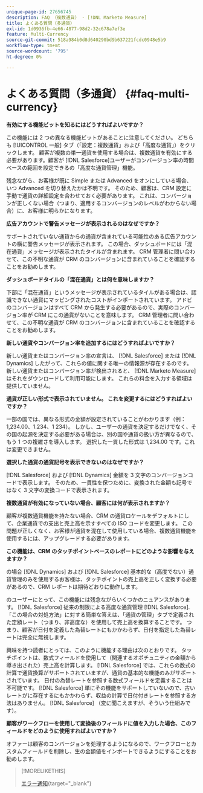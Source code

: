 ```yaml
---
unique-page-id: 27656745
description: FAQ （複数通貨） - [!DNL Marketo Measure]
title: よくある質問（多通貨）
exl-id: 1d0936fb-4e66-4877-98d2-32c678a7ef3e
feature: Multi-Currency
source-git-commit: 518a984b0d8d640290bd9b637221fcdc0948e5b9
workflow-type: tm+mt
source-wordcount: '795'
ht-degree: 0%

---
```


# よくある質問（多通貨） {#faq-multi-currency}

**有効にする機能ビットを知るにはどうすればよいですか？**

この機能には 2 つの異なる機能ビットがあることに注意してください。 どちらも [!UICONTROL 一般] タブ（「設定：複数通貨」および「高度な通貨」）をクリックします。 顧客が複数の単一通貨を使用する場合は、複数通貨を有効にする必要があります。顧客が [!DNL Salesforce]ユーザーがコンバージョン率の時間ベースの範囲を設定できるの「高度な通貨管理」機能。

残念ながら、お客様が既に Simple または Advanced をオンにしている場合、いつ Advanced を切り替えたかは不明です。 そのため、顧客は、CRM 設定に手動で通貨の詳細設定を合わせておく必要があります。 これは、コンバージョンが正しくない場合（つまり、適用するコンバージョンのレベルがわからない場合）に、お客様に明らかになります。

**広告アカウントで警告メッセージが表示されるのはなぜですか？**

サポートされていない通貨からの通貨が含まれている可能性のある広告アカウントの横に警告メッセージが表示されます。 この場合、ダッシュボードには「混在通貨」メッセージが表示されたタイルが含まれます。 CRM 管理者に問い合わせて、この不明な通貨が CRM のコンバージョンに含まれていることを確認することをお勧めします。

**ダッシュボードタイルの「混在通貨」とは何を意味しますか？**

下部に「混在通貨」というメッセージが表示されているタイルがある場合は、認識できない通貨にマッピングされたコストがインポートされています。 アドビのコンバージョンはすべて CRM から発生する必要があるので、実際のコンバージョン率が CRM にこの通貨がないことを意味します。 CRM 管理者に問い合わせて、この不明な通貨が CRM のコンバージョンに含まれていることを確認することをお勧めします。

**新しい通貨やコンバージョン率を追加するにはどうすればよいですか？**

新しい通貨またはコンバージョン率の宣言は、 [!DNL Salesforce] または [!DNL Dynamics] したがって、これらの値に関する唯一の情報源が存在するのです。 新しい通貨またはコンバージョン率が検出されると、 [!DNL Marketo Measure] はそれをダウンロードして利用可能にします。 これらの料金を入力する領域は提供していません。

**通貨が正しい形式で表示されていません。 これを変更するにはどうすればよいですか？**

一部の国では、異なる形式の金額が設定されていることがわかります（例：1,234.00、1.234、1 234）。 しかし、ユーザーの通貨を決定するだけでなく、その国の起源を決定する必要がある場合は、別の国や通貨の扱い方が異なるので、もう 1 つの複雑さを導入します。 選択した一貫した形式は 1,234.00 です。これは変更できません。

**選択した通貨の通貨記号を表示できないのはなぜですか？**

[!DNL Salesforce] および [!DNL Dynamics] 金額を 3 文字のコンバージョンコードで表示します。 そのため、一貫性を保つために、変換された金額も記号ではなく 3 文字の変換コードで表示されます。

**複数通貨が有効になっていない場合、顧客には何が表示されますか？**

顧客が複数通貨機能を持たない場合、CRM の通貨ロケールをデフォルトにして、企業通貨での支出と売上高を示すすべての ISO コードを変更します。 この問題が正しくなく、お客様が通貨を混在して使用している場合、複数通貨機能を使用するには、アップグレードする必要があります。

**この機能は、CRM のタッチポイントベースのレポートにどのような影響を与えますか？**

の場合 [!DNL Dynamics] および [!DNL Salesforce] 基本的な（高度でない）通貨管理のみを使用するお客様は、タッチポイントの売上高を正しく変換する必要があるので、CRM レポートは期待どおりに動作します。

のユーザーにとって、この機能には残念ながらいくつかのニュアンスがあります。 [!DNL Salesforce] 従来の制限による高度な通貨管理 [!DNL Salesforce]. 「この場合の対処方法」に対する簡単な答えは、「通貨の管理」タブで定義された定額レート（つまり、非高度な）を使用して売上高を換算することです。 つまり、顧客が日付を定義した為替レートにもかかわらず、日付を指定した為替レートは完全に無視します。

興味を持つ読者にとっては、このように機能する理由は次のとおりです。 タッチポイントは、数式フィールドを使用して（関連するオポチュニティの金額から導き出された）売上高を計算します。 [!DNL Salesforce] では、これらの数式の計算で通貨換算がサポートされていますが、通貨の基本的な機能のみがサポートされています。 日付の為替レートを参照する数式フィールドを定義することは不可能です。 [!DNL Salesforce] 単にその機能をサポートしていないので、古いレートがに存在するにもかかわらず、収益の計算で日付付きレートを参照する方法はありません。 [!DNL Salesforce] （変に聞こえますが、そういう仕組みです）。

**顧客がワークフローを使用して変換後のフィールドに値を入力した場合、このフィールドをどのように使用すればよいですか？**

オファーは顧客のコンバージョンを処理するようになるので、ワークフローとカスタムフィールドを削除し、生の金額値をインポートできるようにすることをお勧めします。

>[!MORELIKETHIS]
>
>[エラー通知](/help/configuration-and-setup/getting-started-with-marketo-measure/error-notifications.md){target="_blank"}
